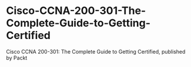 # Cisco-CCNA-200-301-The-Complete-Guide-to-Getting-Certified
Cisco CCNA 200-301: The Complete Guide to Getting Certified, published by Packt
